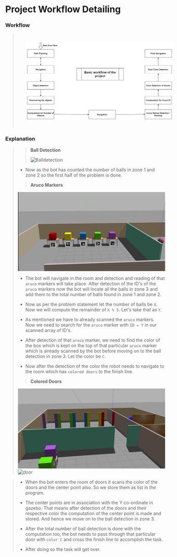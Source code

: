 # Project Workflow Detailing

### **Workflow**

> <img src="../images/workflow.png" style="vertical-align:middle; padding:25px 25px 25px 25px" width="700">

### **Explanation**

> > **Ball Detection**
> > 
> > ![Balldetection](https://user-images.githubusercontent.com/62329500/135494272-5d0162da-6290-4787-97f4-6bff5a6d2da6.png)
> - Now as the bot has counted the number of balls in zone 1 and zone 2 so the first half of the problem is done.
> 
> > **Aruco Markers**
> <img src="../images/image6.jpeg" style="vertical-align:middle; > padding:25px 25px 25px 25px" width="700">
> 
> - The bot will navigate in the room and detection and reading of that `aruco` markers will take place. 
> After detection of the ID's of the `aruco` markers now the bot will locate all the balls in zone 3 and add them to the total number of balls found in zone 1 and zone 2.
> - Now as per the problem statement let the number of balls be `X`. Now we will compute the remainder of `X % 5`. Let's take that as `Y`.
> 
> - As mentioned we have to already scanned the `aruco` markers. Now we need to search for the `aruco` marker with `ID = Y` in our scanned array of ID's.
> 
> - After detection of that `aruco` marker, we need to find the color of the box which is kept on the top of that particular  `aruco` marker which is already scanned by the bot before moving on to the ball detection in zone 3. Let the color be `C`.
>
> - Now after the detection of the color the robot needs to navigate to the room which has `colored doors` to the finish line. 
>
> > **Colored Doors**
> > 
> <img src="../images/image3.jpeg" style="vertical-align:middle padding:25px 25px 25px 25px" width="700"> ![door](https://user-images.githubusercontent.com/62329500/135492891-c21565d9-4a12-49a9-96c0-11df24befd1b.png)

>
> - When the bot enters the room of doors it scans the color of the doors and the center point also. So we store them as list in the program.
>
> - The center points are in association with the Y co-ordinate in gazebo. That means after detection of the doors and their respective color the computation of the center point is made and stored. And hence we move on to the ball detection in zone 3.
>
> - After the total number of ball detection is done with the computation too, the bot needs to pass through that particular door with `color C` and cross the finish line to accomplish the task.
> 
> - After doing so the task will get over.
